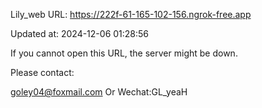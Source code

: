 Lily_web URL: https://222f-61-165-102-156.ngrok-free.app

Updated at: 2024-12-06 01:28:56

If you cannot open this URL, the server might be down.

Please contact: 

goley04@foxmail.com Or Wechat:GL_yeaH